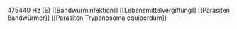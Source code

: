 475440 Hz (E)
[[Bandwurminfektion]]
[[Lebensmittelvergiftung]]
[[Parasiten Bandwürmer]]
[[Parasiten Trypanosoma equiperdum]]